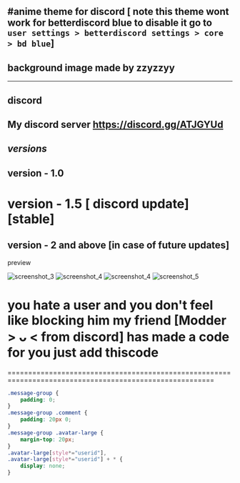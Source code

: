 #anime theme for discord  [ note this theme wont work for betterdiscord blue to disable it go to `user settings > betterdiscord settings > core > bd blue`]
------------------------------
## background image made by zzyzzyy
-----------------------------------------

discord
-------------------------------------------
My discord server https://discord.gg/ATJGYUd
-----------------------------------------
 
 *versions*
 -----------------
 version - 1.0
 -----------------------
 version - 1.5 [ discord update] [stable]
 ===================================
 version - 2 and above [in case of future updates]
------------------------------------------
 preview
 
 ![screenshot_3](https://user-images.githubusercontent.com/31587917/39510738-6c06b10a-4e08-11e8-8044-f4980f01acb0.png)
![screenshot_4](https://user-images.githubusercontent.com/31587917/39510742-6d24b988-4e08-11e8-93b6-f2eab35bd77b.png)
![screenshot_4](https://user-images.githubusercontent.com/31587917/39531131-24205cde-4e48-11e8-957a-7b9189103e6c.png)
![screenshot_5](https://user-images.githubusercontent.com/31587917/39510745-6f3c1bee-4e08-11e8-9437-eb92d0270f32.png)



# you hate a user and you don't feel like blocking him my friend [Modder > ᴗ <  from discord] has made a code for you just add thiscode
========================================================================================================
```css
.message-group {
    padding: 0;
}
.message-group .comment {
    padding: 20px 0;
}
.message-group .avatar-large {
    margin-top: 20px;
}
.avatar-large[style*="userid"],
.avatar-large[style*="userid"] + * {
    display: none;
} 

